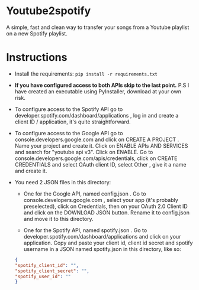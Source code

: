 # Youtube2spotify

A simple, fast and clean way to transfer your songs from a Youtube playlist on a new Spotify playlist.

# Instructions
- Install the requirements:
` pip install -r requirements.txt `

- **If you have configured access to both APIs skip to the last point.** P.S I have created an executable using PyInstaller, download at your own risk.

- To configure access to the Spotify API go to developer.spotify.com/dashboard/applications , log in and create a client ID / application, it's quite straightforward.

- To configure access to the Google API go to console.developers.google.com and click on CREATE A PROJECT . Name your project and create it. Click on ENABLE APIs AND SERVICES and search for "youtube api v3". Click on ENABLE. Go to console.developers.google.com/apis/credentials, click on CREATE CREDENTIALS and select OAuth client ID, select Other , give it a name and create it.

- You need 2 JSON files in this directory:
    - One for the Google API, named config.json . Go to console.developers.google.com , select your app (it's probably preselected), click on Credentials, then on your OAuth 2.0 Client ID and click on the DOWNLOAD JSON button. Rename it to config.json and move it to this directory.
    
    - One for the Spotify API, named spotify.json . Go to developer.spotify.com/dashboard/applications and click on your application. Copy and paste your client id, client id secret and spotify username in a JSON named spotify.json in this directory, like so:
    ```JSON
    {
    "spotify_client_id": "",
    "spotify_client_secret": "",
    "spotify_user_id": ""
    }
    ```